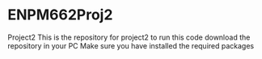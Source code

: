 # ENPM662Proj2
Project2
This is the repository for project2
to run this code download the repository in your PC
Make sure you have installed the required packages 
